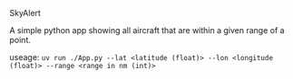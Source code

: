 SkyAlert 

A simple python app showing all aircraft that are within a given range of a point.


useage:
`uv run ./App.py --lat <latitude (float)> --lon <longitude (float)> --range <range in nm (int)>`


